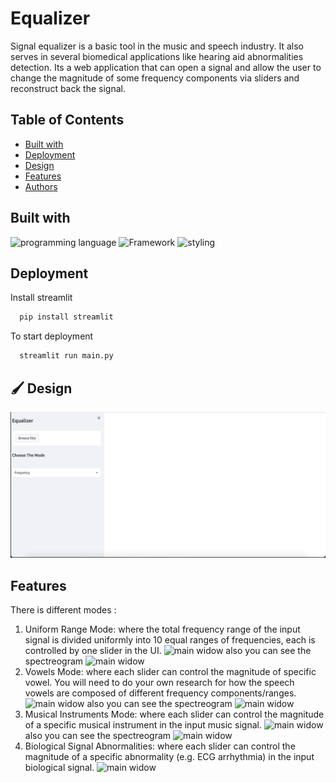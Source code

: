 # Equalizer

Signal equalizer is a basic tool in the music and speech industry. It also serves in several biomedical
applications like hearing aid abnormalities detection.
Its a web application that can open a signal and allow the user to change the magnitude of some frequency components via sliders and reconstruct back the signal.

## Table of Contents

- [Built with](#Built-with)
- [Deployment](#Deployment)
- [Design](#Design)
- [Features](#Features)
- [Authors](#Authors)


## Built with

![programming language](https://img.shields.io/badge/programmig%20language-Python-red)
![Framework](https://img.shields.io/badge/Framework-Streamlit-blue)
![styling](https://img.shields.io/badge/Styling-CSS-ff69b4)


## Deployment

 Install streamlit

```bash
  pip install streamlit
```
To start deployment 
```bash
  streamlit run main.py
```

## 🖌️ Design

![main widow](./images/mainwindow.png)

## Features
There is different modes : 
1. Uniform Range Mode: where the total frequency range of the input signal is divided uniformly into 10 equal
ranges of frequencies, each is controlled by one slider in the UI.
![main widow](./images%20/freq_mode.png)
also you can see the spectreogram
![main widow](./images%20/freq2.png)
2. Vowels Mode: where each slider can control the magnitude of specific vowel. You will need to do your own
research for how the speech vowels are composed of different frequency components/ranges.
![main widow](./images%20/vowels1.png)
also you can see the spectreogram
![main widow](./images%20/vowels2.png)
3. Musical Instruments Mode: where each slider can control the magnitude of a specific musical instrument in
the input music signal.
![main widow](./images%20/music1.png)
also you can see the spectreogram
![main widow](./images%20/music2.png)
4. Biological Signal Abnormalities: where each slider can control the magnitude of a specific abnormality (e.g.
ECG arrhythmia) in the input biological signal.
![main widow](./images%20/medical.png)






